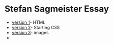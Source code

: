 Stefan Sagmeister Essay
=======================
+ [version 1](https://kevingallagher.github.io/Stefan-Sagmeister/essay.html)- HTML
+ [version 2](https://kevingallagher.github.io/Stefan-Sagmeister/essay_2.html)- Starting CSS
+ [version 3](https://kevingallagher.github.io/Stefan-Sagmeister/essay_3.html)- images
+ 
